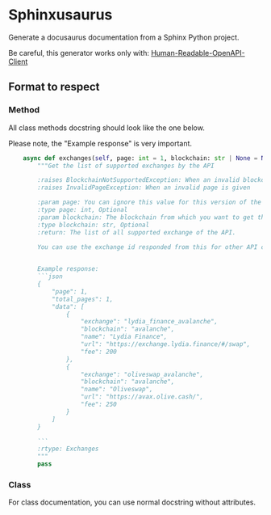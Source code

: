 # Sphinxusaurus

Generate a docusaurus documentation from a Sphinx Python project.

Be careful, this generator works only with: [Human-Readable-OpenAPI-Client](https://github.com/Clarensia/Human-Readable-OpenAPI-Client-Generator)

## Format to respect

### Method

All class methods docstring should look like the one below.

Please note, the "Example response" is very important.

```python
    async def exchanges(self, page: int = 1, blockchain: str | None = None) -> Exchanges:
        """Get the list of supported exchanges by the API

        :raises BlockchainNotSupportedException: When an invalid blockchain id is given
        :raises InvalidPageException: When an invalid page is given

        :param page: You can ignore this value for this version of the API., defaults to 1
        :type page: int, Optional
        :param blockchain: The blockchain from which you want to get the exchanges, defaults to None
        :type blockchain: str, Optional
        :return: The list of all supported exchange of the API.
        
        You can use the exchange id responded from this for other API calls.


        Example response:
        ```json
        {
            "page": 1,
            "total_pages": 1,
            "data": [
                {
                    "exchange": "lydia_finance_avalanche",
                    "blockchain": "avalanche",
                    "name": "Lydia Finance",
                    "url": "https://exchange.lydia.finance/#/swap",
                    "fee": 200
                },
                {
                    "exchange": "oliveswap_avalanche",
                    "blockchain": "avalanche",
                    "name": "Oliveswap",
                    "url": "https://avax.olive.cash/",
                    "fee": 250
                }
            ]
        }

        ```
        :rtype: Exchanges
        """
        pass
```

### Class

For class documentation, you can use normal docstring without attributes.
